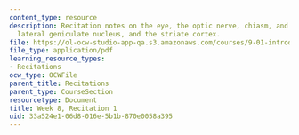```yaml
---
content_type: resource
description: Recitation notes on the eye, the optic nerve, chiasm, and tract, the
  lateral geniculate nucleus, and the striate cortex.
file: https://ol-ocw-studio-app-qa.s3.amazonaws.com/courses/9-01-introduction-to-neuroscience-fall-2007/33a524e106d8016e5b1b870e0058a395_wk08_sechand1022.pdf
file_type: application/pdf
learning_resource_types:
- Recitations
ocw_type: OCWFile
parent_title: Recitations
parent_type: CourseSection
resourcetype: Document
title: Week 8, Recitation 1
uid: 33a524e1-06d8-016e-5b1b-870e0058a395
---
```


